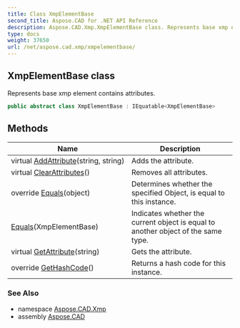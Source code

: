 ```yaml
---
title: Class XmpElementBase
second_title: Aspose.CAD for .NET API Reference
description: Aspose.CAD.Xmp.XmpElementBase class. Represents base xmp element contains attributes
type: docs
weight: 37650
url: /net/aspose.cad.xmp/xmpelementbase/
---
```

## XmpElementBase class

Represents base xmp element contains attributes.

```csharp
public abstract class XmpElementBase : IEquatable<XmpElementBase>
```

## Methods

| Name | Description |
| --- | --- |
| virtual [AddAttribute](../../aspose.cad.xmp/xmpelementbase/addattribute/)(string, string) | Adds the attribute. |
| virtual [ClearAttributes](../../aspose.cad.xmp/xmpelementbase/clearattributes/)() | Removes all attributes. |
| override [Equals](../../aspose.cad.xmp/xmpelementbase/equals/#equals_1)(object) | Determines whether the specified Object, is equal to this instance. |
| [Equals](../../aspose.cad.xmp/xmpelementbase/equals/#equals)(XmpElementBase) | Indicates whether the current object is equal to another object of the same type. |
| virtual [GetAttribute](../../aspose.cad.xmp/xmpelementbase/getattribute/)(string) | Gets the attribute. |
| override [GetHashCode](../../aspose.cad.xmp/xmpelementbase/gethashcode/)() | Returns a hash code for this instance. |

### See Also

* namespace [Aspose.CAD.Xmp](../../aspose.cad.xmp/)
* assembly [Aspose.CAD](../../)


